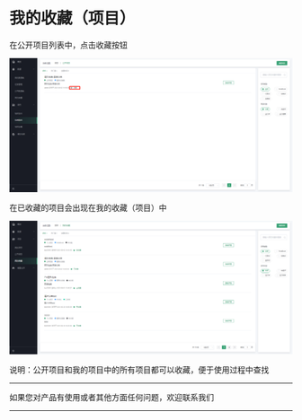 # 我的收藏（项目）

在公开项目列表中，点击收藏按钮

![C:\\Users\\WANGQI\~1\\AppData\\Local\\Temp\\1631157648(1).png](media/6e086319d1d56a5a5c1211eb813f2d73.png)

在已收藏的项目会出现在我的收藏（项目）中

![C:\\Users\\WANGQI\~1\\AppData\\Local\\Temp\\1631157726(1).png](media/c40c14fcbedab858048d6b48fa509bf5.png)

说明：公开项目和我的项目中的所有项目都可以收藏，便于使用过程中查找


---

如果您对产品有使用或者其他方面任何问题，欢迎联系我们

---
